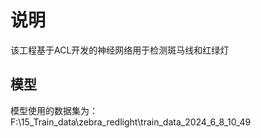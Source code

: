 <!--
 * @Author: Ashington ashington258@proton.me
 * @Date: 2024-06-09 14:22:22
 * @LastEditors: Ashington ashington258@proton.me
 * @LastEditTime: 2024-06-09 14:23:30
 * @FilePath: \zebra_redlight_detection\zebra_redlight_detection_ai\README.md
 * @Description: 请填写简介
 * 联系方式:921488837@qq.com
 * Copyright (c) 2024 by ${git_name_email}, All Rights Reserved. 
-->
# 说明

该工程基于ACL开发的神经网络用于检测斑马线和红绿灯


## 模型


模型使用的数据集为：F:\15_Train_data\zebra_redlight\train_data_2024_6_8_10_49